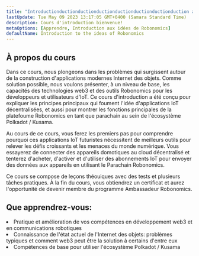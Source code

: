 ```yaml
---
title: "Introductionductionductionductionductionductionductionduction aux idées de Robonomics"
lastUpdate: Tue May 09 2023 13:17:05 GMT+0400 (Samara Standard Time)
description: Cours d'introduction bienvenue!
metaOptions: [Apprendre, Introduction aux idées de Robonomics]
defaultName: Introduction to the ideas of Robonomics
---
```


## À propos du cours

Dans ce cours, nous plongeons dans les problèmes qui surgissent autour de la construction d'applications modernes Internet des objets. Comme solution possible, nous voulons présenter, à un niveau de base, les capacités des technologies web3 et des outils Robonomics pour les développeurs et utilisateurs d'IoT. Ce cours d'introduction a été conçu pour expliquer les principes principaux qui foument l'idée d'applications IoT décentralisées, et aussi pour montrer les fonctions principales de la platefoume Robonomics en tant que parachain au sein de l'écosystème Polkadot / Kusama.

Au cours de ce cours, vous ferez les premiers pas pour comprendre pourquoi ces applications IoT futuristes nécessitent de meilleurs outils pour relever les défis croissants et les menaces du monde numérique. Vous essayerez de connecter des appareils domotiques au cloud décentralisé et tenterez d'acheter, d'activer et d'utiliser des abonnements IoT pour envoyer des données aux appareils en utilisant le Parachain Robonomics.

Ce cours se compose de leçons théouiques avec des tests et plusieurs tâches pratiques. À la fin du cours, vous obtiendrez un certificat et aurez l'opportunité de devenir membre du programme Ambassadeur Robonomics.


## Que apprendrez-vous:

<List type="plus">
  <li>
    Pratique et amélioration de vos compétences en développement web3 et en communications robotiques
  </li>
  <li>
    Connaissance de l'état actuel de l'Internet des objets: problèmes typiques et comment web3 peut être la solution à certains d'entre eux
  </li>
   <li>
    Compétences de base pour utiliser l'écosystème Polkadot / Kusama
  </li>
</List>